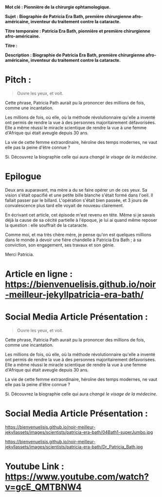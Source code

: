 **Mot clé : Pionnière de la chirurgie ophtamologique.**

**Sujet : Biographie de Patricia Era Bath, première chirurgienne afro-américaine, inventeur du traitement contre la cataracte.** 

**Titre temporaire : Patricia Era Bath, pionnière et première chirurgienne afro-américaine.**

**Titre :** 

**Description : Biographie de Patricia Era Bath, première chirurgienne afro-américaine, inventeur du traitement contre la cataracte.**

# Pitch : 

>Ouvre les yeux, et voit.

Cette phrase, Patricia Path aurait pu la prononcer des millions de fois, comme 
une incantation.

Les millions de fois, où elle, où la méthode révolutionnaire qu'elle a inventé
ont permis de rendre la vue à des personnes majoritairement défavorisées.
Elle a même réussi le miracle scientique de rendre la vue à une femme d'Afrique
qui était aveugle depuis 30 ans.

La vie de cette femme extraordinaire, héroîne des temps modernes, ne vaut elle
pas la peine d'être connue ?

Si. Découvrez la biographie celle qui aura _changé le visage de la médecine_.

# Epilogue
Deux ans auparavant, ma mère a du se faire opérer un de ces yeux. Sa vision s'était opacifié et une 
petite bille blanche s'était formé dans l'oeil. Il fallait passer par le billard. L'opération s'était bien
passée, et 3 jours de convalescence plus tard elle voyait de nouveau clairement.

En écrivant cet article, cet épisode m'est revenu en tête. Même si je savais déjà la cause de sa cécité partielle
à l'époque, je lui ai quand même reposer la question : elle souffrait de la cataracte.

Comme moi, et ma très chère mère, je pense qu'on est quelques millions dans le monde à devoir une fière chandelle à 
Patricia Era Bath ; à sa conviction, son engagement, ses travaux et son génie.

Merci Patricia.

# Article en ligne : https://bienvenuelisis.github.io/noir-meilleur-jekyllpatricia-era-bath/

# Social Media Article Présentation : 
>Ouvre les yeux, et voit.

Cette phrase, Patricia Path aurait pu la prononcer des millions de fois, comme 
une incantation.

Les millions de fois, où elle, où la méthode révolutionnaire qu'elle a inventé
ont permis de rendre la vue à des personnes majoritairement défavorisées.
Elle a même réussi le miracle scientique de rendre la vue à une femme d'Afrique
qui était aveugle depuis 30 ans.

La vie de cette femme extraordinaire, héroîne des temps modernes, ne vaut elle
pas la peine d'être connue ?

Si. Découvrez la biographie celle qui aura _changé le visage de la médecine_.

# Social Media Article Présentation : 

https://bienvenuelisis.github.io/noir-meilleur-jekyllassets/images/scientists/patricia-era-bath/04Bath1-superJumbo.jpg

https://bienvenuelisis.github.io/noir-meilleur-jekyllassets/images/scientists/patricia-era-bath/Dr_Patricia_Bath.jpg

# Youtube Link : https://www.youtube.com/watch?v=gcE_QMTBNW4